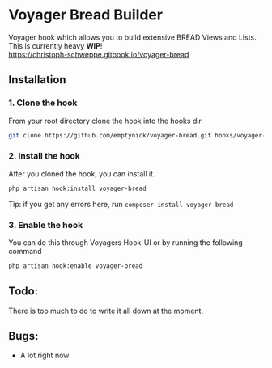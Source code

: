 # Voyager Bread Builder
Voyager hook which allows you to build extensive BREAD Views and Lists.
This is currently heavy **WIP**!  
https://christoph-schweppe.gitbook.io/voyager-bread

## Installation

### 1. Clone the hook
From your root directory clone the hook into the hooks dir
```bash
git clone https://github.com/emptynick/voyager-bread.git hooks/voyager-bread
```
### 2. Install the hook
After you cloned the hook, you can install it.
```bash
php artisan hook:install voyager-bread
```
Tip: if you get any errors here, run `composer install voyager-bread`
### 3. Enable the hook
You can do this through Voyagers Hook-UI or by running the following command
```bash
php artisan hook:enable voyager-bread
```

## Todo:
There is too much to do to write it all down at the moment.

## Bugs:
- A lot right now
